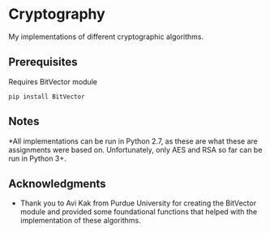 # Cryptography

My implementations of different cryptographic algorithms.


## Prerequisites

Requires BitVector module

```
pip install BitVector
```

## Notes
*All implementations can be run in Python 2.7, as these are what these are assignments were based on. Unfortunately, only AES and RSA so far can be run in Python 3+.

## Acknowledgments

* Thank you to Avi Kak from Purdue University for creating the BitVector module and provided some foundational functions that helped with the implementation of these algorithms.

